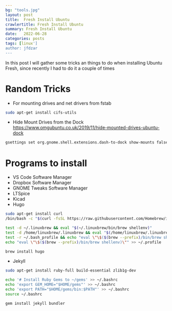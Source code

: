 ```yaml
---
bg: "tools.jpg"
layout: post
title:  Fresh Install Ubuntu
crawlertitle: Fresh Install Ubuntu
summary: Fresh Install Ubuntu
date:   2022-06-28
categories: posts
tags: [linux']
author: jfdzar
---
```


In this post I will gather some tricks an things to do when installing Ubuntu Fresh, since recently I had to do it a couple of times

# Random Tricks

* For mounting drives and net drivers from fstab
```bash
sudo apt-get install cifs-utils
```
* Hide Mount Drives from the Dock
https://www.omgubuntu.co.uk/2019/11/hide-mounted-drives-ubuntu-dock
```bash
gsettings set org.gnome.shell.extensions.dash-to-dock show-mounts false
```

# Programs to install

* VS Code
Software Manager
* Dropbox
Software Manager
* GNOME Tweaks
Software Manager
* LTSpice
* Kicad
* Hugo
```bash
sudo apt-get install curl
/bin/bash -c "$(curl -fsSL https://raw.githubusercontent.com/Homebrew/install/HEAD/install.sh)"

test -d ~/.linuxbrew && eval "$(~/.linuxbrew/bin/brew shellenv)"
test -d /home/linuxbrew/.linuxbrew && eval "$(/home/linuxbrew/.linuxbrew/bin/brew shellenv)"
test -r ~/.bash_profile && echo "eval \"\$($(brew --prefix)/bin/brew shellenv)\"" >> ~/.bash_profile
echo "eval \"\$($(brew --prefix)/bin/brew shellenv)\"" >> ~/.profile

brew install hugo
```
* Jekyll
```bash
sudo apt-get install ruby-full build-essential zlib1g-dev

echo '# Install Ruby Gems to ~/gems' >> ~/.bashrc
echo 'export GEM_HOME="$HOME/gems"' >> ~/.bashrc
echo 'export PATH="$HOME/gems/bin:$PATH"' >> ~/.bashrc
source ~/.bashrc

gem install jekyll bundler
```


